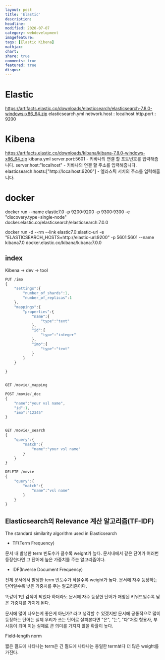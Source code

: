 ```yaml
---
layout: post
title: 'Elastic'
description:
headline:
modified: 2020-07-07
category: webdevelopment
imagefeature:
tags: [Elastic Kibena]
mathjax:
chart:
share: true
comments: true
featured: true
disqus:
---
```


# Elastic

https://artifacts.elastic.co/downloads/elasticsearch/elasticsearch-7.8.0-windows-x86_64.zip
elasticsearch.yml
network.host : localhost
http.port : 9200

# Kibena

https://artifacts.elastic.co/downloads/kibana/kibana-7.8.0-windows-x86_64.zip
kibana.yml
server.port:5601 - 키바나의 연결 할 포트번호를 입력해줍니다.
server.host:"localhost" - 키바나의 연결 할 주소를 입력해줍니다.
elasticsearch.hosts:["http://localhost:9200"] - 엘라스틱 서치의 주소를 입력해줍니다.

# docker

docker run --name elastic7.0 -p 9200:9200 -p 9300:9300 -e "discovery.type=single-node" docker.elastic.co/elasticsearch/elasticsearch:7.0.0

docker run -d --rm --link elastic7.0:elastic-url -e "ELASTICSEARCH_HOSTS=http://elastic-url:9200" -p 5601:5601 --name kibana7.0 docker.elastic.co/kibana/kibana:7.0.0

## index

Kibena -> dev -> tool

```JavaScript
PUT /imo
{
    "settings":{
        "number_of_shards":1,
        "number_of_replicas":1
    },
    "mappings":{
        "properties":{
            "name":{
                "type":"text"
            },
            "id":{
                "type":"integer"
            },
            "imo":{
                "type":"text"
            }
        }
    }

}


GET /movie/_mapping

POST /movie/_doc
{
    "name":"your vsl name",
    "id":1,
    "imo":"12345"
}


GET /movie/_search
{
    "query":{
        "match":{
            "name":"your vsl name"
        }
    }
}

DELETE /movie
{
    "query":{
        "match":{
            "name":"vsl name"
        }
    }
}

```

## Elasticsearch의 Relevance 계산 알고리즘(TF-IDF)

The standard similarity algorithm used in Elasticsearch

-   TF(Term Frequency)

문서 내 발생한 term 빈도수가 클수록 weight가 높다. 문서내에서 같은 단어가 여러번 등장한다면 그 단어에 높은 가중치를 주는 알고리즘이다.

-   IDF(Inverse Document Frequency)

전체 문서에서 발생한 term 빈도수가 작을수록 weight가 높다. 문서에 자주 등장하는 단어일수록 낮은 가중치를 주는 알고리즘이다.

똑같이 1번 검색이 되었다 하더라도 문서에 자주 등장한 단어가 매칭된 키워드일수록 낮은 가중치를 가지게 된다.

문서에 많이 나오는게 좋은게 아닌가? 라고 생각할 수 있겠지만 문서에 공통적으로 많이 등장하는 단어는 실제 우리가 쓰는 단어로 살펴본다면 "은", "는", "다"처럼 형용사, 부사등이 되며 이는 실제로 큰 의미를 가지지 않을 확률이 높다.

Field-length norm

짧은 필드에 나타나는 term은 긴 필드에 나타나는 동일한 term보다 더 많은 weight를 가진다.
